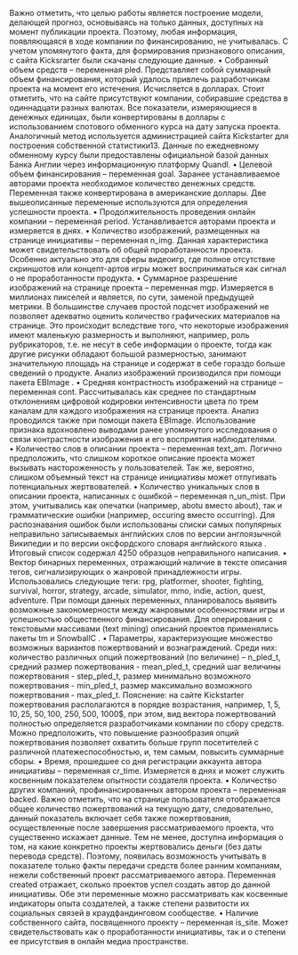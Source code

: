 Важно отметить, что целью работы является построение модели, делающей прогноз, основываясь на только данных, доступных на момент публикации проекта.
Поэтому, любая информация, появляющаяся в ходе компании по финансированию, не учитывалась.
С учетом упомянутого факта, для формирования признакового описания, с сайта Kicksrarter были скачаны следующие данные.
•  Собранный объем средств – переменная pled. Представляет собой суммарный объем финансирования, который удалось привлечь разработчикам проекта на момент его истечения.
Исчисляется в долларах. Стоит отметить, что на сайте присутствуют компании, собиравшие средства в одиннадцати разных валютах.
Все показатели, измеряющиеся в денежных единицах, были конвертированы в доллары с использованием спотового обменного курса на дату запуска проекта.
Аналогичный метод используется администрацией сайта Kickstarter для построения собственной статистики13.
Данные по ежедневному обменному курсу были предоставлены официальной базой данных Банка Англии через информационную платформу Quandl.
•  Целевой объем финансирования – переменная goal. Заранее устанавливаемое авторами проекта необходимое количество денежных средств.
Переменная также конвертирована в американские доллары. Две вышеописанные переменные используются для определения успешности проекта. 
•  Продолжительность проведения онлайн компании – переменная period. Устанавливается авторами проекта и измеряется в днях. 
•  Количество изображений, размещенных на странице инициативы – переменная n_img. Данная характеристика может свидетельствовать об общей проработанности проекта.
Особенно актуально это для сферы видеоигр, где полное отсутствие скриншотов или концепт-артов игры может восприниматься как сигнал о не проработанности продукта. 
•  Суммарное разрешение изображений на странице проекта – переменная mgp. Измеряется в миллионах пикселей  и является, по сути, заменой предыдущей метрики.
В большинстве случаев простой подсчет изображений не позволяет адекватно оценить количество графических материалов на странице.
Это происходит вследствие того, что некоторые изображения имеют маленькую размерность и выполняют, например, роль рубрикаторов,
т.е. не несут в себе информации о проекте, тогда как другие рисунки обладают большой размерностью,
занимают значительную площадь на странице и содержат в себе гораздо больше сведений о продукте.
Анализ изображений производился при помощи пакета EBImage .
•  Средняя контрастность изображений на странице – переменная cont.
Рассчитывалась как среднее по стандартным отклонениям цифровой кодировки интенсивности цвета по трем каналам для каждого изображения на странице проекта.
Анализ проводился также при помощи пакета EBImage.
Использование признака вдохновлено выводами ранее упомянутого исследования о связи контрастности изображения и его восприятия наблюдателями.   
•  Количество слов в описании проекта – переменная  text_am. Логично предположить, что слишком короткое описание проекта может вызывать настороженность у пользователей.
Так же, вероятно, слишком объемный текст на странице инициативы может отпугивать потенциальных жертвователей. 
•  Количество уникальных слов в описании проекта, написанных с ошибкой – переменная n_un_mist.
При этом, учитывались как опечатки (например, abotu вместо about), так и грамматические ошибки (например, occuring вместо occurring).
Для распознавания ошибок были использованы списки самых популярных неправильно записываемых английских слов по версии англоязычной Википедии
и по версии оксфордского словаря английского языка . Итоговый список содержал 4250 образцов неправильного написания.
•  Вектор бинарных переменных, отражающий наличие в тексте описания тегов, сигнализирующих о жанровой принадлежности игры.
Использовались следующие теги: rpg, platformer, shooter, fighting, survival, horror, strategy, arcade, simulator, mmo, indie, action, quest, adventure.
При помощи данных переменных, планировалось выявить возможные закономерности между жанровыми особенностями игры и успешностью общественного финансирования.
Для оперирования с текстовыми массивами (text mining) описаний проектов применялись пакеты tm  и SnowballC .
•  Параметры, характеризующие множество возможных вариантов пожертвований и вознаграждений.
Среди них: количество различных опций пожертвований (по величине) – n_pled_t, средний размер пожертвования - mean_pled_t,
средний шаг величины пожертвования - step_pled_t, размер минимально возможного пожертвования - min_pled_t, размер максимально возможного пожертвования - max_pled_t.
Пояснение: на сайте Kickstarter пожертвования располагаются в порядке возрастания, например, 1$, 5$, 10$, 25$, 50$, 100$, 250$, 500$, 1000$, при этом,
вид вектора пожертвований полностью определяется  разработчиками компании по сбору средств.
Можно предположить, что повышение разнообразия опций пожертвования позволяет охватить больше групп посетителей с различной платежеспособностью,
и, тем самым, повысить суммарные сборы.
•  Время, прошедшее со дня регистрации аккаунта автора инициативы – переменная cr_time.
Измеряется в днях и может служить косвенным показателем опытности создателя проекта. 
•  Количество других компаний, профинансированных автором проекта – переменная backed.
Важно отметить, что на странице пользователя отображается общее количество пожертвований на текущую дату, следовательно,
данный показатель включает себя также пожертвования, осуществленные после завершения рассматриваемого проекта, что существенно искажает данные.
Тем не менее, доступна информация о том, на какие конкретно проекты жертвовались деньги (без даты перевода средств).
Поэтому, появилась возможность учитывать в показателе только факты передачи средств более ранним компаниям, нежели собственный проект рассматриваемого автора.
Переменная created отражает, сколько проектов успел создать автор до данной инициативы.
Обе эти переменные можно рассматривать как косвенные индикаторы опыта создателей, а также степени развитости их социальных связей в краудфандинговом сообществе.
•  Наличие собственного сайта, посвященного проекту – переменная is_site.
Может свидетельствовать как о проработанности инициативы, так и о степени ее присутствия в онлайн медиа пространстве.
